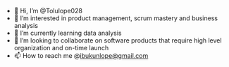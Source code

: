 - 👋 Hi, I’m @Tolulope028
- 👀 I’m interested in product management, scrum mastery and business analysis
- 🌱 I’m currently learning data analysis
- 💞️ I’m looking to collaborate on software products that require high level organization and on-time launch
- 📫 How to reach me @ibukunlope@gmail.com
<!---
Tolulope028/Tolulope028 is a ✨ special ✨ repository because its `README.md` (this file) appears on your GitHub profile.
You can click the Preview link to take a look at your changes.
--->
